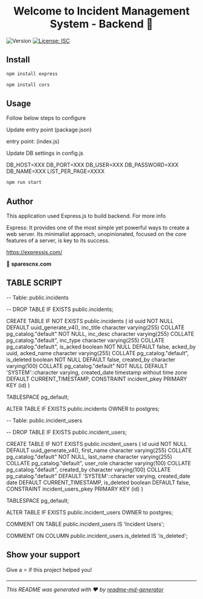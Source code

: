 <h1 align="center">Welcome to Incident Management System - Backend 👋</h1>
<p>
  <img alt="Version" src="https://img.shields.io/badge/version-1.0.0-blue.svg?cacheSeconds=2592000" />
  <a href="#" target="_blank">
    <img alt="License: ISC" src="https://img.shields.io/badge/License-ISC-yellow.svg" />
  </a>
</p>

## Install

```sh
npm install express

npm install cors

```

## Usage

Follow below steps to configure

Update entry point (package.json)

entry point: (index.js)

Update DB settings in config.js

DB_HOST=XXX
DB_PORT=XXX
DB_USER=XXX
DB_PASSWORD=XXX
DB_NAME=XXX
LIST_PER_PAGE=XXXX

```sh
npm run start
```

## Author

This application used Express.js to build backend.  For more info

Express: It provides one of the most simple yet powerful ways to create a web server. Its minimalist approach, unopinionated, focused on the core features of a server, is key to its success.

https://expressjs.com/

👤 **sparescnx.com**

## TABLE SCRIPT

-- Table: public.incidents

-- DROP TABLE IF EXISTS public.incidents;

CREATE TABLE IF NOT EXISTS public.incidents
(
    id uuid NOT NULL DEFAULT uuid_generate_v4(),
    inc_title character varying(255) COLLATE pg_catalog."default" NOT NULL,
    inc_desc character varying(255) COLLATE pg_catalog."default",
    inc_type character varying(255) COLLATE pg_catalog."default",
    is_acked boolean NOT NULL DEFAULT false,
    acked_by uuid,
    acked_name character varying(255) COLLATE pg_catalog."default",
    is_deleted boolean NOT NULL DEFAULT false,
    created_by character varying(100) COLLATE pg_catalog."default" NOT NULL DEFAULT 'SYSTEM'::character varying,
    created_date timestamp without time zone DEFAULT CURRENT_TIMESTAMP,
    CONSTRAINT incident_pkey PRIMARY KEY (id)
)

TABLESPACE pg_default;

ALTER TABLE IF EXISTS public.incidents
    OWNER to postgres;

-- Table: public.incident_users

-- DROP TABLE IF EXISTS public.incident_users;

CREATE TABLE IF NOT EXISTS public.incident_users
(
    id uuid NOT NULL DEFAULT uuid_generate_v4(),
    first_name character varying(255) COLLATE pg_catalog."default" NOT NULL,
    last_name character varying(255) COLLATE pg_catalog."default",
    user_role character varying(100) COLLATE pg_catalog."default",
    created_by character varying(100) COLLATE pg_catalog."default" DEFAULT 'SYSTEM'::character varying,
    created_date date DEFAULT CURRENT_TIMESTAMP,
    is_deleted boolean DEFAULT false,
    CONSTRAINT incident_users_pkey PRIMARY KEY (id)
)

TABLESPACE pg_default;

ALTER TABLE IF EXISTS public.incident_users
    OWNER to postgres;

COMMENT ON TABLE public.incident_users
    IS 'Incident Users';

COMMENT ON COLUMN public.incident_users.is_deleted
    IS 'is_deleted';

## Show your support

Give a ⭐️ if this project helped you!

***
_This README was generated with ❤️ by [readme-md-generator](https://github.com/kefranabg/readme-md-generator)_